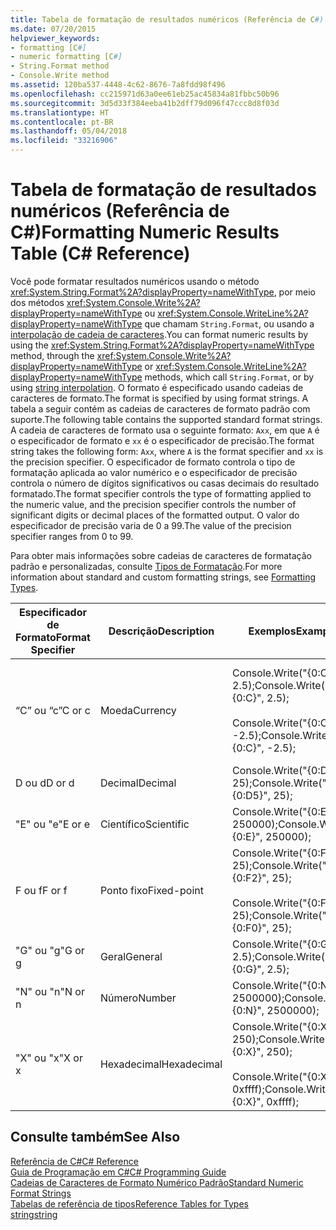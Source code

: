 ```yaml
---
title: Tabela de formatação de resultados numéricos (Referência de C#)
ms.date: 07/20/2015
helpviewer_keywords:
- formatting [C#]
- numeric formatting [C#]
- String.Format method
- Console.Write method
ms.assetid: 120ba537-4448-4c62-8676-7a8fdd98f496
ms.openlocfilehash: cc215971d63a0ee61eb25ac45834a81fbbc50b96
ms.sourcegitcommit: 3d5d33f384eeba41b2dff79d096f47ccc8d8f03d
ms.translationtype: HT
ms.contentlocale: pt-BR
ms.lasthandoff: 05/04/2018
ms.locfileid: "33216906"
---
```

# <a name="formatting-numeric-results-table-c-reference"></a><span data-ttu-id="3f0a4-102">Tabela de formatação de resultados numéricos (Referência de C#)</span><span class="sxs-lookup"><span data-stu-id="3f0a4-102">Formatting Numeric Results Table (C# Reference)</span></span>
<span data-ttu-id="3f0a4-103">Você pode formatar resultados numéricos usando o método <xref:System.String.Format%2A?displayProperty=nameWithType>, por meio dos métodos <xref:System.Console.Write%2A?displayProperty=nameWithType> ou <xref:System.Console.WriteLine%2A?displayProperty=nameWithType> que chamam `String.Format`, ou usando a [interpolação de cadeia de caracteres](../tokens/interpolated.md).</span><span class="sxs-lookup"><span data-stu-id="3f0a4-103">You can format numeric results by using the <xref:System.String.Format%2A?displayProperty=nameWithType> method, through the <xref:System.Console.Write%2A?displayProperty=nameWithType> or <xref:System.Console.WriteLine%2A?displayProperty=nameWithType> methods, which call `String.Format`, or by using [string interpolation](../tokens/interpolated.md).</span></span> <span data-ttu-id="3f0a4-104">O formato é especificado usando cadeias de caracteres de formato.</span><span class="sxs-lookup"><span data-stu-id="3f0a4-104">The format is specified by using format strings.</span></span> <span data-ttu-id="3f0a4-105">A tabela a seguir contém as cadeias de caracteres de formato padrão com suporte.</span><span class="sxs-lookup"><span data-stu-id="3f0a4-105">The following table contains the supported standard format strings.</span></span> <span data-ttu-id="3f0a4-106">A cadeia de caracteres de formato usa o seguinte formato: `Axx`, em que `A` é o especificador de formato e `xx` é o especificador de precisão.</span><span class="sxs-lookup"><span data-stu-id="3f0a4-106">The format string takes the following form: `Axx`, where `A` is the format specifier and `xx` is the precision specifier.</span></span> <span data-ttu-id="3f0a4-107">O especificador de formato controla o tipo de formatação aplicada ao valor numérico e o especificador de precisão controla o número de dígitos significativos ou casas decimais do resultado formatado.</span><span class="sxs-lookup"><span data-stu-id="3f0a4-107">The format specifier controls the type of formatting applied to the numeric value, and the precision specifier controls the number of significant digits or decimal places of the formatted output.</span></span> <span data-ttu-id="3f0a4-108">O valor do especificador de precisão varia de 0 a 99.</span><span class="sxs-lookup"><span data-stu-id="3f0a4-108">The value of the precision specifier ranges from 0 to 99.</span></span>  
  
 <span data-ttu-id="3f0a4-109">Para obter mais informações sobre cadeias de caracteres de formatação padrão e personalizadas, consulte [Tipos de Formatação](../../../standard/base-types/formatting-types.md).</span><span class="sxs-lookup"><span data-stu-id="3f0a4-109">For more information about standard and custom formatting strings, see [Formatting Types](../../../standard/base-types/formatting-types.md).</span></span>
  
|<span data-ttu-id="3f0a4-110">Especificador de Formato</span><span class="sxs-lookup"><span data-stu-id="3f0a4-110">Format Specifier</span></span>|<span data-ttu-id="3f0a4-111">Descrição</span><span class="sxs-lookup"><span data-stu-id="3f0a4-111">Description</span></span>|<span data-ttu-id="3f0a4-112">Exemplos</span><span class="sxs-lookup"><span data-stu-id="3f0a4-112">Examples</span></span>|<span data-ttu-id="3f0a4-113">Saída</span><span class="sxs-lookup"><span data-stu-id="3f0a4-113">Output</span></span>|  
|----------------------|-----------------|--------------|------------|  
|<span data-ttu-id="3f0a4-114">“C” ou “c”</span><span class="sxs-lookup"><span data-stu-id="3f0a4-114">C or c</span></span>|<span data-ttu-id="3f0a4-115">Moeda</span><span class="sxs-lookup"><span data-stu-id="3f0a4-115">Currency</span></span>|<span data-ttu-id="3f0a4-116">Console.Write("{0:C}", 2.5);</span><span class="sxs-lookup"><span data-stu-id="3f0a4-116">Console.Write("{0:C}", 2.5);</span></span><br /><br /> <span data-ttu-id="3f0a4-117">Console.Write("{0:C}", -2.5);</span><span class="sxs-lookup"><span data-stu-id="3f0a4-117">Console.Write("{0:C}", -2.5);</span></span>|<span data-ttu-id="3f0a4-118">$2.50</span><span class="sxs-lookup"><span data-stu-id="3f0a4-118">$2.50</span></span><br /><br /> <span data-ttu-id="3f0a4-119">($2,50)</span><span class="sxs-lookup"><span data-stu-id="3f0a4-119">($2.50)</span></span>|  
|<span data-ttu-id="3f0a4-120">D ou d</span><span class="sxs-lookup"><span data-stu-id="3f0a4-120">D or d</span></span>|<span data-ttu-id="3f0a4-121">Decimal</span><span class="sxs-lookup"><span data-stu-id="3f0a4-121">Decimal</span></span>|<span data-ttu-id="3f0a4-122">Console.Write("{0:D5}", 25);</span><span class="sxs-lookup"><span data-stu-id="3f0a4-122">Console.Write("{0:D5}", 25);</span></span>|<span data-ttu-id="3f0a4-123">00025</span><span class="sxs-lookup"><span data-stu-id="3f0a4-123">00025</span></span>|  
|<span data-ttu-id="3f0a4-124">"E" ou "e"</span><span class="sxs-lookup"><span data-stu-id="3f0a4-124">E or e</span></span>|<span data-ttu-id="3f0a4-125">Científico</span><span class="sxs-lookup"><span data-stu-id="3f0a4-125">Scientific</span></span>|<span data-ttu-id="3f0a4-126">Console.Write("{0:E}", 250000);</span><span class="sxs-lookup"><span data-stu-id="3f0a4-126">Console.Write("{0:E}", 250000);</span></span>|<span data-ttu-id="3f0a4-127">2,500000E+005</span><span class="sxs-lookup"><span data-stu-id="3f0a4-127">2.500000E+005</span></span>|  
|<span data-ttu-id="3f0a4-128">F ou f</span><span class="sxs-lookup"><span data-stu-id="3f0a4-128">F or f</span></span>|<span data-ttu-id="3f0a4-129">Ponto fixo</span><span class="sxs-lookup"><span data-stu-id="3f0a4-129">Fixed-point</span></span>|<span data-ttu-id="3f0a4-130">Console.Write("{0:F2}", 25);</span><span class="sxs-lookup"><span data-stu-id="3f0a4-130">Console.Write("{0:F2}", 25);</span></span><br /><br /> <span data-ttu-id="3f0a4-131">Console.Write("{0:F0}", 25);</span><span class="sxs-lookup"><span data-stu-id="3f0a4-131">Console.Write("{0:F0}", 25);</span></span>|<span data-ttu-id="3f0a4-132">25,00</span><span class="sxs-lookup"><span data-stu-id="3f0a4-132">25.00</span></span><br /><br /> <span data-ttu-id="3f0a4-133">25</span><span class="sxs-lookup"><span data-stu-id="3f0a4-133">25</span></span>|  
|<span data-ttu-id="3f0a4-134">"G" ou "g"</span><span class="sxs-lookup"><span data-stu-id="3f0a4-134">G or g</span></span>|<span data-ttu-id="3f0a4-135">Geral</span><span class="sxs-lookup"><span data-stu-id="3f0a4-135">General</span></span>|<span data-ttu-id="3f0a4-136">Console.Write("{0:G}", 2.5);</span><span class="sxs-lookup"><span data-stu-id="3f0a4-136">Console.Write("{0:G}", 2.5);</span></span>|<span data-ttu-id="3f0a4-137">2.5</span><span class="sxs-lookup"><span data-stu-id="3f0a4-137">2.5</span></span>|  
|<span data-ttu-id="3f0a4-138">"N" ou "n"</span><span class="sxs-lookup"><span data-stu-id="3f0a4-138">N or n</span></span>|<span data-ttu-id="3f0a4-139">Número</span><span class="sxs-lookup"><span data-stu-id="3f0a4-139">Number</span></span>|<span data-ttu-id="3f0a4-140">Console.Write("{0:N}", 2500000);</span><span class="sxs-lookup"><span data-stu-id="3f0a4-140">Console.Write("{0:N}", 2500000);</span></span>|<span data-ttu-id="3f0a4-141">2.500.000,00</span><span class="sxs-lookup"><span data-stu-id="3f0a4-141">2,500,000.00</span></span>|  
|<span data-ttu-id="3f0a4-142">"X" ou "x"</span><span class="sxs-lookup"><span data-stu-id="3f0a4-142">X or x</span></span>|<span data-ttu-id="3f0a4-143">Hexadecimal</span><span class="sxs-lookup"><span data-stu-id="3f0a4-143">Hexadecimal</span></span>|<span data-ttu-id="3f0a4-144">Console.Write("{0:X}", 250);</span><span class="sxs-lookup"><span data-stu-id="3f0a4-144">Console.Write("{0:X}", 250);</span></span><br /><br /> <span data-ttu-id="3f0a4-145">Console.Write("{0:X}", 0xffff);</span><span class="sxs-lookup"><span data-stu-id="3f0a4-145">Console.Write("{0:X}", 0xffff);</span></span>|<span data-ttu-id="3f0a4-146">FA</span><span class="sxs-lookup"><span data-stu-id="3f0a4-146">FA</span></span><br /><br /> <span data-ttu-id="3f0a4-147">FFFF</span><span class="sxs-lookup"><span data-stu-id="3f0a4-147">FFFF</span></span>|  
  
## <a name="see-also"></a><span data-ttu-id="3f0a4-148">Consulte também</span><span class="sxs-lookup"><span data-stu-id="3f0a4-148">See Also</span></span>  
 [<span data-ttu-id="3f0a4-149">Referência de C#</span><span class="sxs-lookup"><span data-stu-id="3f0a4-149">C# Reference</span></span>](../../../csharp/language-reference/index.md)  
 [<span data-ttu-id="3f0a4-150">Guia de Programação em C#</span><span class="sxs-lookup"><span data-stu-id="3f0a4-150">C# Programming Guide</span></span>](../../../csharp/programming-guide/index.md)  
 [<span data-ttu-id="3f0a4-151">Cadeias de Caracteres de Formato Numérico Padrão</span><span class="sxs-lookup"><span data-stu-id="3f0a4-151">Standard Numeric Format Strings</span></span>](../../../standard/base-types/standard-numeric-format-strings.md)  
 [<span data-ttu-id="3f0a4-152">Tabelas de referência de tipos</span><span class="sxs-lookup"><span data-stu-id="3f0a4-152">Reference Tables for Types</span></span>](../../../csharp/language-reference/keywords/reference-tables-for-types.md)  
 [<span data-ttu-id="3f0a4-153">string</span><span class="sxs-lookup"><span data-stu-id="3f0a4-153">string</span></span>](../../../csharp/language-reference/keywords/string.md)
